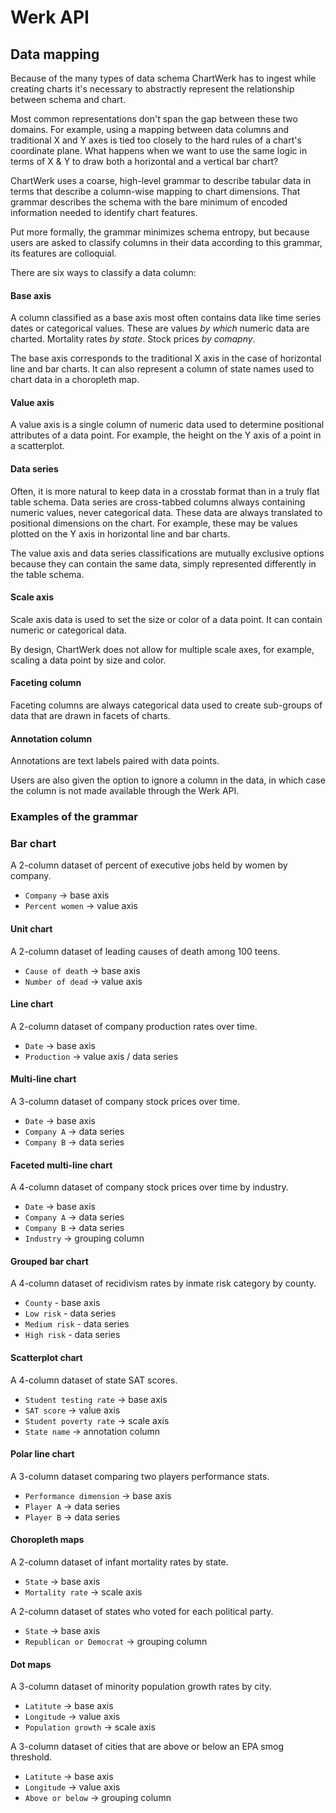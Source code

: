 # Werk API

## Data mapping

Because of the many types of data schema ChartWerk has to ingest while creating charts it's necessary to abstractly represent the relationship between schema and chart.

Most common representations don't span the gap between these two domains. For example, using a mapping between data columns and traditional X and Y axes is tied too closely to the hard rules of a chart's coordinate plane. What happens when we want to use the same logic in terms of X & Y to draw both a horizontal and a vertical bar chart?

ChartWerk uses a coarse, high-level grammar to describe tabular data in terms that describe a column-wise mapping to chart dimensions. That grammar describes the schema with the bare minimum of encoded information needed to identify chart features.

Put more formally, the grammar minimizes schema entropy, but because users are asked to classify columns in their data according to this grammar, its features are colloquial.

There are six ways to classify a data column:

#### Base axis

A column classified as a base axis most often contains data like time series dates or categorical values. These are values _by which_ numeric data are charted. Mortality rates _by state_. Stock prices _by comapny_.

The base axis corresponds to the traditional X axis in the case of horizontal line and bar charts. It can also represent a column of state names used to chart data in a choropleth map.

#### Value axis

A value axis is a single column of numeric data used to determine positional attributes of a data point. For example, the height on the Y axis of a point in a scatterplot.

#### Data series

Often, it is more natural to keep data in a crosstab format than in a truly flat table schema. Data series are cross-tabbed columns always containing numeric values, never categorical data. These data are always translated to positional dimensions on the chart. For example, these may be values plotted on the Y axis in horizontal line and bar charts.

The value axis and data series classifications are mutually exclusive options because they can contain the same data, simply represented differently in the table schema.

#### Scale axis

Scale axis data is used to set the size or color of a data point. It can contain numeric or categorical data.

By design, ChartWerk does not allow for multiple scale axes, for example, scaling a data point by size and color.

#### Faceting column

Faceting columns are always categorical data used to create sub-groups of data that are drawn in facets of charts.

#### Annotation column

Annotations are text labels paired with data points.

Users are also given the option to ignore a column in the data, in which case the column is not made available through the Werk API.

### Examples of the grammar

### Bar chart

A 2-column dataset of percent of executive jobs held by women by company.

- `Company` -> base axis
- `Percent women` -> value axis

#### Unit chart

A 2-column dataset of leading causes of death among 100 teens.

- `Cause of death` -> base axis
- `Number of dead` -> value axis

#### Line chart

A 2-column dataset of company production rates over time.

- `Date` -> base axis
- `Production` -> value axis / data series

#### Multi-line chart

A 3-column dataset of company stock prices over time.

- `Date` -> base axis
- `Company A` -> data series
- `Company B` -> data series

#### Faceted multi-line chart

A 4-column dataset of company stock prices over time by industry.

- `Date` -> base axis
- `Company A` -> data series
- `Company B` -> data series
- `Industry` -> grouping column

#### Grouped bar chart

A 4-column dataset of recidivism rates by inmate risk category by county.

- `County` - base axis
- `Low risk` - data series
- `Medium risk` - data series
- `High risk` - data series

#### Scatterplot chart

A 4-column dataset of state SAT scores.

- `Student testing rate` -> base axis
- `SAT score` -> value axis
- `Student poverty rate` -> scale axis
- `State name` -> annotation column

#### Polar line chart

A 3-column dataset comparing two players performance stats.

- `Performance dimension` -> base axis
- `Player A` -> data series
- `Player B` -> data series

#### Choropleth maps

A 2-column dataset of infant mortality rates by state.

- `State` -> base axis
- `Mortality rate` -> scale axis

A 2-column dataset of states who voted for each political party.

- `State` -> base axis
- `Republican or Democrat` -> grouping column

#### Dot maps

A 3-column dataset of minority population growth rates by city.

- `Latitute` -> base axis
- `Longitude` -> value axis
- `Population growth` -> scale axis

A 3-column dataset of cities that are above or below an EPA smog threshold.

- `Latitute` -> base axis
- `Longitude` -> value axis
- `Above or below` -> grouping column
